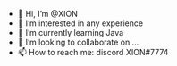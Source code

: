 - 👋 Hi, I’m @XION
- 👀 I’m interested in any experience
- 🌱 I’m currently learning Java
- 💞️ I’m looking to collaborate on ...
- 📫 How to reach me: discord XION#7774

<!---
XIONdevel/XIONdevel is a ✨ special ✨ repository because its `README.md` (this file) appears on your GitHub profile.
You can click the Preview link to take a look at your changes.
--->
